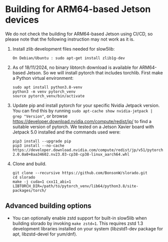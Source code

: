 
# Building for ARM64-based Jetson devices

We do not check the building for ARM64-based Jetson using CI/CD, so please note that the following instruction may not work as it is.

1. Install zlib development files needed for slow5lib:

    ```
    On Debian/Ubuntu : sudo apt-get install zlib1g-dev
    ```

2. As of 18/11/2024, no binary libtorch download is available for ARM64-based Jetson. So we will install pytorch that includes torchlib. First make a Python virtual environment:

    ```
    sudo apt install python3.8-venv
    python3 -m venv pytorch_venv
    source pytorch_venv/bin/activate
    ```

3. Update pip and install pytorch for your specific Nvidia Jetpack version. You can find this by running `sudo apt-cache show nvidia-jetpack | grep "Version"`, or browse https://developer.download.nvidia.com/compute/redist/jp/ to find a suitable version of pytorch. We tested on a Jetson Xavier board with Jetpack 5.0 installed and the commands used were:

    ```
    pip3 install --upgrade pip
    pip3 install --no-cache  https://developer.download.nvidia.com/compute/redist/jp/v51/pytorch/torch-2.0.0a0+8aa34602.nv23.03-cp38-cp38-linux_aarch64.whl
    ```

4. Clone and build.

    ```
    git clone --recursive https://github.com/BonsonW/slorado.git
    cd slorado
    make -j cuda=1 cxx11_abi=1 LIBTORCH_DIR=/path/to/pytorch_venv/lib64/python3.8/site-packages/torch/
    ```

## Advanced building options

- You can optionally enable zstd support for built-in slow5lib when building slorado by invoking `make zstd=1`. This requires zstd 1.3 development libraries installed on your system (libzstd1-dev package for apt, libzstd-devel for yum/dnf).
